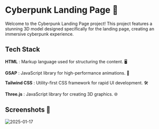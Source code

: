 
# Cyberpunk Landing Page 🚀

Welcome to the Cyberpunk Landing Page project! This project features a stunning 3D model designed specifically for the landing page, creating an immersive cyberpunk experience.

## Tech Stack

**HTML** : Markup language used for structuring the content. 🖥️

**GSAP** : JavaScript library for high-performance animations. 🎨

**Tailwind CSS** : Utility-first CSS framework for rapid UI development. 🛠️

**Three.js** : JavaScript library for creating 3D graphics. 🌐


## Screenshots 📸
![2025-01-17](https://github.com/user-attachments/assets/5578c582-2ef1-49ad-9e5c-19e96e17ddab)


